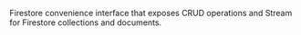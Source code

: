 Firestore convenience interface that exposes CRUD operations and Stream for
Firestore collections and documents.